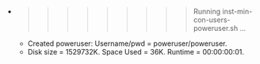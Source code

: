 * >>>>>>>>> Running inst-min-con-users-poweruser.sh ...
  * Created poweruser: Username/pwd = poweruser/poweruser.
  * Disk size = 1529732K. Space Used = 36K. Runtime = 00:00:00:01.

